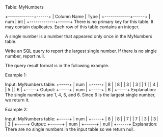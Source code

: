  Table: MyNumbers
 
 
 +-------------+------+
 | Column Name | Type |
 +-------------+------+
 | num         | int  |
 +-------------+------+
 There is no primary key for this table. It may contain duplicates.
 Each row of this table contains an integer.
 
 
 
 
 A single number is a number that appeared only once in the MyNumbers table.
 
 Write an SQL query to report the largest single number. If there is no
 single number, report null.
 
 The query result format is in the following example.
 ⁠
 
 Example 1:
 
 
 Input: 
 MyNumbers table:
 +-----+
 | num |
 +-----+
 | 8   |
 | 8   |
 | 3   |
 | 3   |
 | 1   |
 | 4   |
 | 5   |
 | 6   |
 +-----+
 Output: 
 +-----+
 | num |
 +-----+
 | 6   |
 +-----+
 Explanation: The single numbers are 1, 4, 5, and 6.
 Since 6 is the largest single number, we return it.
 
 
 Example 2:
 
 
 Input: 
 MyNumbers table:
 +-----+
 | num |
 +-----+
 | 8   |
 | 8   |
 | 7   |
 | 7   |
 | 3   |
 | 3   |
 | 3   |
 +-----+
 Output: 
 +------+
 | num  |
 +------+
 | null |
 +------+
 Explanation: There are no single numbers in the input table so we return
 null.
 
 



